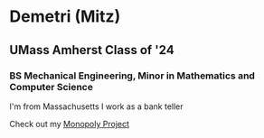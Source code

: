# Demetri (Mitz)

## UMass Amherst Class of '24 
### BS Mechanical Engineering, Minor in Mathematics and Computer Science

I'm from Massachusetts
I work as a bank teller

Check out my [Monopoly Project](https://github.com/mitz9/Monopoly)

